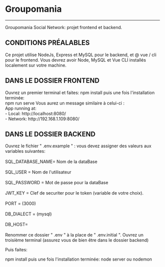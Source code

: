 <h1>Groupomania</h1>
<hr/>
<p>Groupomania Social Network: projet frontend et backend.</p>

<h2>CONDITIONS PRÉALABLES</h2>

<p>Ce projet utilise NodeJs, Express et MySQL pour le backend, 
et @ vue / cli  pour le frontend. Vous devrez avoir Node, MySQL et Vue CLI installés localement sur votre machine.</p>

<h2>DANS LE DOSSIER FRONTEND</h2>
<p>Ouvrez un premier terminal et faites:
npm install
puis une fois l'installation terminée:
  <br>
npm run serve
Vous aurez un message similaire à celui-ci :
<br>
App running at:
  <br>
  - Local:   http://localhost:8080/ 
  <br>
  - Network: http://192.168.1.109:8080/</p>
  
  <h2>DANS LE DOSSIER BACKEND</h2>
<p>Ouvrez le fichier " .env.example " : vous devez assigner des valeurs aux variables suivantes:
  <br>
  <br>
SQL_DATABASE_NAME= Nom de la dataBase
  <br>
  <br>
SQL_USER =  Nom de l'utilisateur
  <br>
  <br>
SQL_PASSWORD = Mot de passe pour la dataBase
  <br>
  <br>
JWT_KEY = Clef de securiter pour le token (variable de votre choix).
<br>
<br>
PORT = (3000)
<br>
<br>
DB_DIALECT = (mysql)
<br>
<br>
DB_HOST= 
  
  <br>
  <br>
Renommer ce dossier " .env " à la place de " .env.initial ".
Ouvrez un troisième terminal (assurez vous de bien être dans le dossier backend)

Puis faites:

npm install
puis une fois l'installation terminée:
node server ou nodemon </p>
